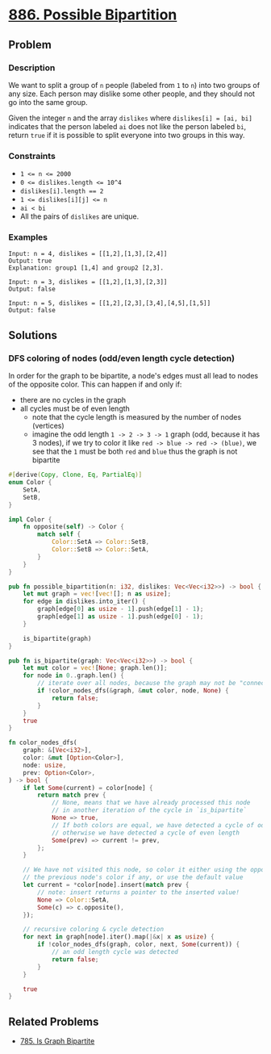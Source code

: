 # [886. Possible Bipartition](https://leetcode.com/problems/possible-bipartition/)

## Problem

### Description

We want to split a group of `n` people (labeled from `1` to `n`) into two groups
of any size. Each person may dislike some other people, and they should not go
into the same group.

Given the integer `n` and the array `dislikes` where `dislikes[i] = [ai, bi]`
indicates that the person labeled `ai` does not like the person labeled `bi`,
return `true` if it is possible to split everyone into two groups in this way.

### Constraints

* `1 <= n <= 2000`
* `0 <= dislikes.length <= 10^4`
* `dislikes[i].length == 2`
* `1 <= dislikes[i][j] <= n`
* `ai < bi`
* All the pairs of `dislikes` are unique.

### Examples

```text
Input: n = 4, dislikes = [[1,2],[1,3],[2,4]]
Output: true
Explanation: group1 [1,4] and group2 [2,3].
```

```text
Input: n = 3, dislikes = [[1,2],[1,3],[2,3]]
Output: false
```

```text
Input: n = 5, dislikes = [[1,2],[2,3],[3,4],[4,5],[1,5]]
Output: false
```

## Solutions

### DFS coloring of nodes (odd/even length cycle detection)

In order for the graph to be bipartite, a node's edges must all lead to nodes of
the opposite color. This can happen if and only if:

* there are no cycles in the graph
* all cycles must be of even length
    * note that the cycle length is measured by the number of nodes (vertices)
    * imagine the odd length `1 -> 2 -> 3 -> 1` graph (odd, because it has 3
      nodes), if we try to color it like `red -> blue -> red -> (blue)`, we see
      that the `1` must be both `red` and `blue` thus the graph is not bipartite

```rust
#[derive(Copy, Clone, Eq, PartialEq)]
enum Color {
    SetA,
    SetB,
}

impl Color {
    fn opposite(self) -> Color {
        match self {
            Color::SetA => Color::SetB,
            Color::SetB => Color::SetA,
        }
    }
}

pub fn possible_bipartition(n: i32, dislikes: Vec<Vec<i32>>) -> bool {
    let mut graph = vec![vec![]; n as usize];
    for edge in dislikes.into_iter() {
        graph[edge[0] as usize - 1].push(edge[1] - 1);
        graph[edge[1] as usize - 1].push(edge[0] - 1);
    }

    is_bipartite(graph)
}

pub fn is_bipartite(graph: Vec<Vec<i32>>) -> bool {
    let mut color = vec![None; graph.len()];
    for node in 0..graph.len() {
        // iterate over all nodes, because the graph may not be "connected"
        if !color_nodes_dfs(&graph, &mut color, node, None) {
            return false;
        }
    }
    true
}

fn color_nodes_dfs(
    graph: &[Vec<i32>],
    color: &mut [Option<Color>],
    node: usize,
    prev: Option<Color>,
) -> bool {
    if let Some(current) = color[node] {
        return match prev {
            // None, means that we have already processed this node
            // in another iteration of the cycle in `is_bipartite`
            None => true,
            // If both colors are equal, we have detected a cycle of odd length,
            // otherwise we have detected a cycle of even length
            Some(prev) => current != prev,
        };
    }

    // We have not visited this node, so color it either using the opposite of
    // the previous node's color if any, or use the default value
    let current = *color[node].insert(match prev {
        // note: insert returns a pointer to the inserted value!
        None => Color::SetA,
        Some(c) => c.opposite(),
    });

    // recursive coloring & cycle detection
    for next in graph[node].iter().map(|&x| x as usize) {
        if !color_nodes_dfs(graph, color, next, Some(current)) {
            // an odd length cycle was detected
            return false;
        }
    }

    true
}
```

## Related Problems

* [785. Is Graph Bipartite](/leetcode/700%20-%20799/785%20-%20Is%20Graph%20Bipartite.md)
